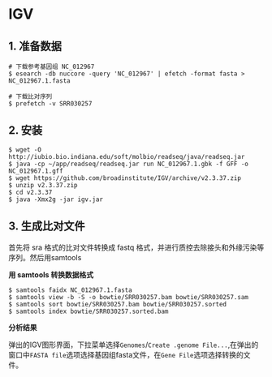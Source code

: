# IGV

## 1. 准备数据

```
# 下载参考基因组 NC_012967
$ esearch -db nuccore -query 'NC_012967' | efetch -format fasta > NC_012967.1.fasta

# 下载比对序列
$ prefetch -v SRR030257
```

## 2. 安装

```
$ wget -O http://iubio.bio.indiana.edu/soft/molbio/readseq/java/readseq.jar
$ java -cp ~/app/readseq/readseq.jar run NC_012967.1.gbk -f GFF -o NC_012967.1.gff
$ wget https://github.com/broadinstitute/IGV/archive/v2.3.37.zip
$ unzip v2.3.37.zip
$ cd v2.3.37
$ java -Xmx2g -jar igv.jar
```

## 3. 生成比对文件

首先将 sra 格式的比对文件转换成 fastq 格式，并进行质控去除接头和外缘污染等序列。然后用samtools

**用 samtools 转换数据格式**

```
$ samtools faidx NC_012967.1.fasta
$ samtools view -b -S -o bowtie/SRR030257.bam bowtie/SRR030257.sam
$ samtools sort bowtie/SRR030257.bam bowtie/SRR030257.sorted
$ samtools index bowtie/SRR030257.sorted.bam
```

**分析结果**

弹出的IGV图形界面，下拉菜单选择`Genomes`/`Create .genome File...`,在弹出的窗口中`FASTA file`选项选择基因组fasta文件，在`Gene File`选项选择转换的文件。
``````

